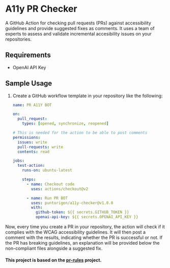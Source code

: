 # A11y PR Checker

A GitHub Action for checking pull requests (PRs) against accessibility guidelines and provide suggested fixes as comments. It uses a team of experts to assess and validate incremental accesibility issues on your repositories.

## Requirements

- OpenAI API Key

## Sample Usage

1. Create a GitHub workflow template in your repository like the following:

    ```yml
    name: PR A11Y BOT

    on:
      pull_request:
        types: [opened, synchronize, reopened]

    # This is needed for the action to be able to post comments
    permissions:
      issues: write
      pull-requests: write
      contents: read

    jobs:
      test-action:
        runs-on: ubuntu-latest

        steps:
          - name: Checkout code
            uses: actions/checkout@v2

          - name: Run PR BOT
            uses: puntorigen/a11y-checker@v1.0.0
            with:
              github-token: ${{ secrets.GITHUB_TOKEN }}
              openai-api-key: ${{ secrets.OPENAI_API_KEY }}
    ```

Now, every time you create a PR in your repository, the action will check if it complies with the WCAG accessibility guidelines. It will then post a comment with the results, indicating whether the PR is successful or not. If the PR has breaking guidelines, an explanation will be provided below the non-compliant files alongside a suggested fix.


#### This project is based on the [pr-rules](github.com/puntorigen/pr-rules) project.